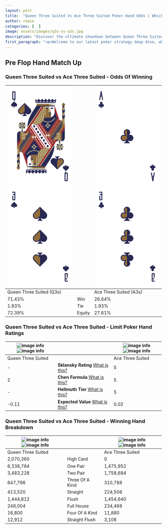 ```yaml
---
layout: post
title:  "Queen Three Suited Vs Ace Three Suited Poker Hand Odds | Which Is The Better Hand In Poker? A Complete Guide"
author: reece
categories: [  ]
image: assets/images/q3s-vs-a3s.jpg
description: "Discover the ultimate showdown between Queen Three Suited and Ace Three Suited in poker! Uncover the odds, strategies, and scenarios where one hand triumphs over the other. Get ready to up your poker game with this thrilling analysis."
first_paragraph: "<p>Welcome to our latest poker strategy deep dive, where we're pitting two distinct hands against each other in a high-stakes showdown: Queen Three Suited vs Ace Three Suited.</p><p>In the dynamic world of poker, every decision counts, and knowing which hand holds the upper hand is key to your success at the table.</p><p>In this article, we'll dissect these two hands, explore the scenarios where one dominates the other, and equip you with the knowledge to make strategic choices that can tip the odds in your favor.</p><p>Get ready to unravel the intriguing dynamics of these poker hands and elevate your game to new heights.</p>"
---
```




[comment]: # (sp0)

## Pre Flop Hand Match Up

<div class="table hand-ratings" markdown="1"> 



### Queen Three Suited vs Ace Three Suited - Odds Of Winning


    
| ![image info](assets/images/hand1/q.png) ![image info](assets/images/hand1/3.png) |  | ![image info](assets/images/hand2/a.png) ![image info](assets/images/hand2/3.png) |
| -------- | -------- | -------- |
| Queen Three Suited (Q3s) |  | Ace Three Suited (A3s) |
| 71.43% | Win | 26.64% |
| 1.93% | Tie | 1.93% |
| 72.39% | Equity | 27.61% |




[comment]: # (sp1)



### Queen Three Suited vs Ace Three Suited - Limit Poker Hand Ratings


    
| ![image info](https://www.riverpairs.com/assets/images/hand1/q.png) ![image info](https://www.riverpairs.com/assets/images/hand1/3.png) |  | ![image info](https://www.riverpairs.com/assets/images/hand2/a.png) ![image info](https://www.riverpairs.com/assets/images/hand2/3.png) |
| -------- | -------- | -------- |
| Queen Three Suited |  | Ace Three Suited |
| - | **Sklansky Rating** [What is this?](/sklansky-rating-explained) | 5 |
| 2 | **Chen Formula** [What is this?](/chen-formula-explained) | 5 |
| - | **Hellmuth Tier** [What is this?](/Hellmuth-tier-explained) | 5 |
| -0.11 | **Expected Value** [What is this?](/expected-value-explained) | 0.02 |




[comment]: # (sp2)



### Queen Three Suited vs Ace Three Suited - Winning Hand Breakdown


    
| ![image info](https://www.riverpairs.com/assets/images/hand1/q.png) ![image info](https://www.riverpairs.com/assets/images/hand1/3.png) |  | ![image info](https://www.riverpairs.com/assets/images/hand2/a.png) ![image info](https://www.riverpairs.com/assets/images/hand2/3.png) |
| -------- | -------- | -------- |
| Queen Three Suited |  | Ace Three Suited |
| 2,070,360 | High Card | 0 |
| 6,338,784 | One Pair | 1,475,952 |
| 3,483,228 | Two Pair | 1,758,684 |
| 647,796 | Three Of A Kind | 310,788 |
| 413,520 | Straight | 224,508 |
| 1,444,812 | Flush | 1,454,640 |
| 248,004 | Full House | 234,468 |
| 16,800 | Four Of A Kind | 11,880 |
| 12,912 | Straight Flush | 3,108 |




[comment]: # (sp3)



</div>

[comment]: # (sp4)



[comment]: # (sp5)

